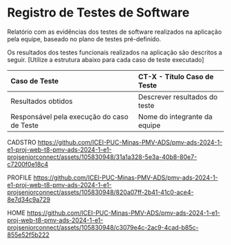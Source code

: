 # Registro de Testes de Software

Relatório com as evidências dos testes de software realizados na aplicação pela equipe, baseado no plano de testes pré-definido.

Os resultados dos testes funcionais realizados na aplicação são descritos a seguir. [Utilize a estrutura abaixo para cada caso de teste executado]

|Caso de Teste    | CT-X - Título Caso de Teste |
|:---|:---|
| Resultados obtidos | Descrever resultados do teste  |
| Responsável pela execução do caso de Teste | Nome do integrante da equipe |



CADSTRO
https://github.com/ICEI-PUC-Minas-PMV-ADS/pmv-ads-2024-1-e1-proj-web-t8-pmv-ads-2024-1-e1-projseniorconnect/assets/105830948/31a1a328-5e3a-40b8-80e7-c7200f0e18c4


PROFILE
https://github.com/ICEI-PUC-Minas-PMV-ADS/pmv-ads-2024-1-e1-proj-web-t8-pmv-ads-2024-1-e1-projseniorconnect/assets/105830948/820a07ff-2b41-41c0-ace4-8e7d34c9a729


HOME
https://github.com/ICEI-PUC-Minas-PMV-ADS/pmv-ads-2024-1-e1-proj-web-t8-pmv-ads-2024-1-e1-projseniorconnect/assets/105830948/c3079e4c-2ac9-4cad-b85c-855e52f5b222


